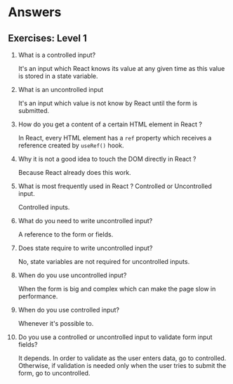# Answers

## Exercises: Level 1

1. What is a controlled input?

    It's an input which React knows its value at any given time as this value is stored in a state variable.

2. What is an uncontrolled input

    It's an input which value is not know by React until the form is submitted.

3. How do you get a content of a certain HTML element in React ?

    In React, every HTML element has a `ref` property which receives a reference created by `useRef()` hook.

4. Why it is not a good idea to touch the DOM directly in React ?

    Because React already does this work.

5. What is most frequently used in React ? Controlled or Uncontrolled input.

    Controlled inputs.

6. What do you need to write uncontrolled input?

    A reference to the form or fields.

7. Does state require to write uncontrolled input?

    No, state variables are not required for uncontrolled inputs.

8. When do you use uncontrolled input?

    When the form is big and complex which can make the page slow in performance.

9. When do you use controlled input?

    Whenever it's possible to.

10. Do you use a controlled or uncontrolled input to validate form input fields?

    It depends. In order to validate as the user enters data, go to controlled. Otherwise, if validation is needed only when the user tries to submit the form, go to uncontrolled.
  